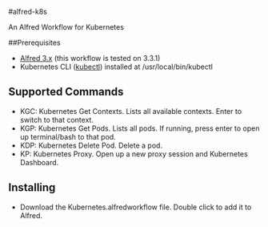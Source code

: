 #alfred-k8s

An Alfred Workflow for Kubernetes

##Prerequisites

- [Alfred 3.x](https://www.alfredapp.com/) (this workflow is tested on 3.3.1)
- Kubernetes CLI ([kubectl](https://kubernetes.io/docs/user-guide/prereqs/)) installed at /usr/local/bin/kubectl

## Supported Commands

- KGC: Kubernetes Get Contexts. Lists all available contexts. Enter to switch to that context.
- KGP: Kubernetes Get Pods. Lists all pods. If running, press enter to open up terminal/bash to that pod.
- KDP: Kubernetes Delete Pod. Delete a pod.
- KP: Kubernetes Proxy. Open up a new proxy session and Kubernetes Dashboard.

## Installing

- Download the Kubernetes.alfredworkflow file. Double click to add it to Alfred.
